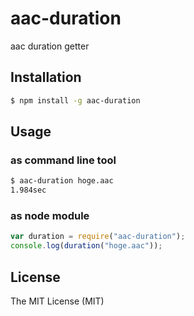 # aac-duration
aac duration getter

## Installation
```sh
$ npm install -g aac-duration
```

## Usage
### as command line tool

```sh
$ aac-duration hoge.aac
1.984sec
```

### as node module

```js
var duration = require("aac-duration");
console.log(duration("hoge.aac"));
```

## License
The MIT License (MIT)
